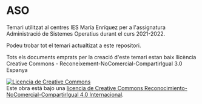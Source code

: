 # ASO
Temari utilitzat al centres IES María Enríquez per a l'assignatura Administració de Sistemes Operatius durant el curs 2021-2022.

Podeu trobar tot el temari actualtizat a este repositori.

Tots els documents emprats per la creació d'este temari estan baix llicència Creative Commons - Reconeixement-NoComercial-CompartirIgual 3.0 Espanya

<a rel="license" href="http://creativecommons.org/licenses/by-nc-sa/4.0/"><img alt="Licencia de Creative Commons" style="border-width:0" src="https://i.creativecommons.org/l/by-nc-sa/4.0/88x31.png" /></a><br />Este obra está bajo una <a rel="license" href="http://creativecommons.org/licenses/by-nc-sa/4.0/">licencia de Creative Commons Reconocimiento-NoComercial-CompartirIgual 4.0 Internacional</a>.
